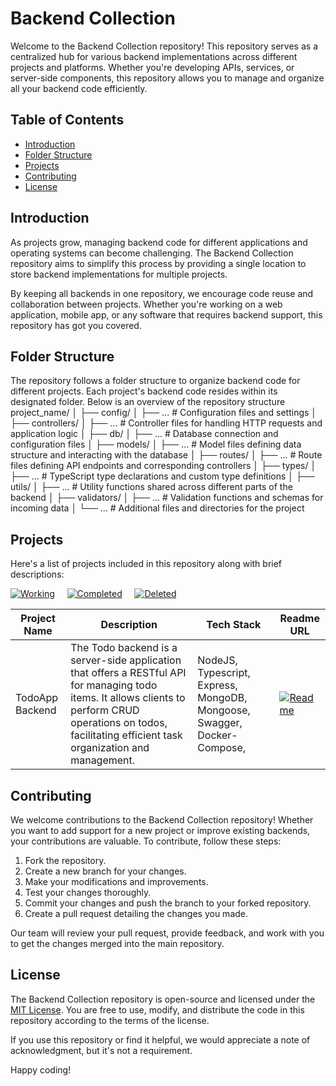 # Backend Collection

Welcome to the Backend Collection repository! This repository serves as a centralized hub for various backend implementations across different projects and platforms. Whether you're developing APIs, services, or server-side components, this repository allows you to manage and organize all your backend code efficiently.

## Table of Contents

- [Introduction](#introduction)
- [Folder Structure](#folder-structure)
- [Projects](#projects)
- [Contributing](#contributing)
- [License](#license)

## Introduction

As projects grow, managing backend code for different applications and operating systems can become challenging. The Backend Collection repository aims to simplify this process by providing a single location to store backend implementations for multiple projects.

By keeping all backends in one repository, we encourage code reuse and collaboration between projects. Whether you're working on a web application, mobile app, or any software that requires backend support, this repository has got you covered.

## Folder Structure

The repository follows a folder structure to organize backend code for different projects. Each project's backend code resides within its designated folder. Below is an overview of the repository structure
project_name/
│
├── config/
│ ├── ... # Configuration files and settings
│
├── controllers/
│ ├── ... # Controller files for handling HTTP requests and application logic
│
├── db/
│ ├── ... # Database connection and configuration files
│
├── models/
│ ├── ... # Model files defining data structure and interacting with the database
│
├── routes/
│ ├── ... # Route files defining API endpoints and corresponding controllers
│
├── types/
│ ├── ... # TypeScript type declarations and custom type definitions
│
├── utils/
│ ├── ... # Utility functions shared across different parts of the backend
│
├── validators/
│ ├── ... # Validation functions and schemas for incoming data
│
└── ... # Additional files and directories for the project

## Projects

Here's a list of projects included in this repository along with brief descriptions:</br>

[![Working](https://img.shields.io/badge/Readme_color_for_working-blue-blue)](#) &nbsp; &nbsp; [![Completed](https://img.shields.io/badge/Readme_color_for_completed-green-green)](#) &nbsp; &nbsp; [![Deleted](https://img.shields.io/badge/Readme_color_for_deleted-red-red)](#)

| Project Name    | Description                                                                                                                                                                                                      | Tech Stack                                                               | Readme URL                                                                                                                                        |
| --------------- | ---------------------------------------------------------------------------------------------------------------------------------------------------------------------------------------------------------------- | ------------------------------------------------------------------------ | ------------------------------------------------------------------------------------------------------------------------------------------------- |
| TodoApp Backend | The Todo backend is a server-side application that offers a RESTful API for managing todo items. It allows clients to perform CRUD operations on todos, facilitating efficient task organization and management. | NodeJS, Typescript, Express, MongoDB, Mongoose, Swagger, Docker-Compose, | [![Readme](https://img.shields.io/badge/Readme-View%20Readme-blue)](https://github.com/ritulsingh/backend_collection/blob/main/todoApp/README.md) |

## Contributing

We welcome contributions to the Backend Collection repository! Whether you want to add support for a new project or improve existing backends, your contributions are valuable. To contribute, follow these steps:

1. Fork the repository.
2. Create a new branch for your changes.
3. Make your modifications and improvements.
4. Test your changes thoroughly.
5. Commit your changes and push the branch to your forked repository.
6. Create a pull request detailing the changes you made.

Our team will review your pull request, provide feedback, and work with you to get the changes merged into the main repository.

## License

The Backend Collection repository is open-source and licensed under the [MIT License](LICENSE). You are free to use, modify, and distribute the code in this repository according to the terms of the license.

If you use this repository or find it helpful, we would appreciate a note of acknowledgment, but it's not a requirement.

Happy coding!
